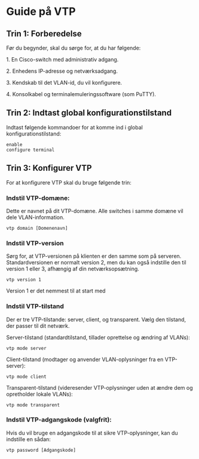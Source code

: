 <h1> Guide på VTP </h1>

<h2> Trin 1: Forberedelse </h2>
<p> Før du begynder, skal du sørge for, at du har følgende: </p>

<p> 1. En Cisco-switch med administrativ adgang. </p>
<p> 2. Enhedens IP-adresse og netværksadgang. </p>
<p> 3. Kendskab til det VLAN-id, du vil konfigurere. </p>
<p> 4. Konsolkabel og terminalemuleringssoftware (som PuTTY).</p>


<h2> Trin 2: Indtast global konfigurationstilstand </h2>

<p> Indtast følgende kommandoer for at komme ind i global konfigurationstilstand: </p>

```
enable
configure terminal
```

<h2> Trin 3: Konfigurer VTP </h2>

<p> For at konfigurere VTP skal du bruge følgende trin: </p>

<h3> Indstil VTP-domæne:  </h3>
<p> Dette er navnet på dit VTP-domæne. Alle switches i samme domæne vil dele VLAN-information. </p>

```
vtp domain [Domenenavn]
```

<h3> Indstil VTP-version </h3>

<p> Sørg for, at VTP-versionen på klienten er den samme som på serveren. Standardversionen er normalt version 2, men du kan også indstille den til version 1 eller 3, afhængig af din netværksopsætning. </p>

```
vtp version 1
```
<p> Version 1 er det nemmest til at start med </p>

<h3> Indstil VTP-tilstand </h3>

<p> Der er tre VTP-tilstande: server, client, og transparent. Vælg den tilstand, der passer til dit netværk. </p>

<p> Server-tilstand (standardtilstand, tillader oprettelse og ændring af VLANs):  </p>

```
vtp mode server
```

<p> Client-tilstand (modtager og anvender VLAN-oplysninger fra en VTP-server): </p>

```
vtp mode client
```

<p> Transparent-tilstand (videresender VTP-oplysninger uden at ændre dem og opretholder lokale VLANs): </p>

```
vtp mode transparent
```

<h3> Indstil VTP-adgangskode (valgfrit): </h3>

<p> Hvis du vil bruge en adgangskode til at sikre VTP-oplysninger, kan du indstille en sådan: </p>

```
vtp password [Adgangskode]
```






